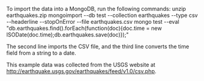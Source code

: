 To import the data into a MongoDB, run the following commands:
    unzip earthquakes.zip
    mongoimport --db test --collection earthquakes --type csv --headerline --stopOnError --file earthquakes.csv
    mongo test --eval "db.earthquakes.find().forEach(function(doc){doc.time = new ISODate(doc.time);db.earthquakes.save(doc)});"

The second line imports the CSV file, and the third line converts the time field from a string to a date.

This example data was collected from the USGS website at http://earthquake.usgs.gov/earthquakes/feed/v1.0/csv.php.
